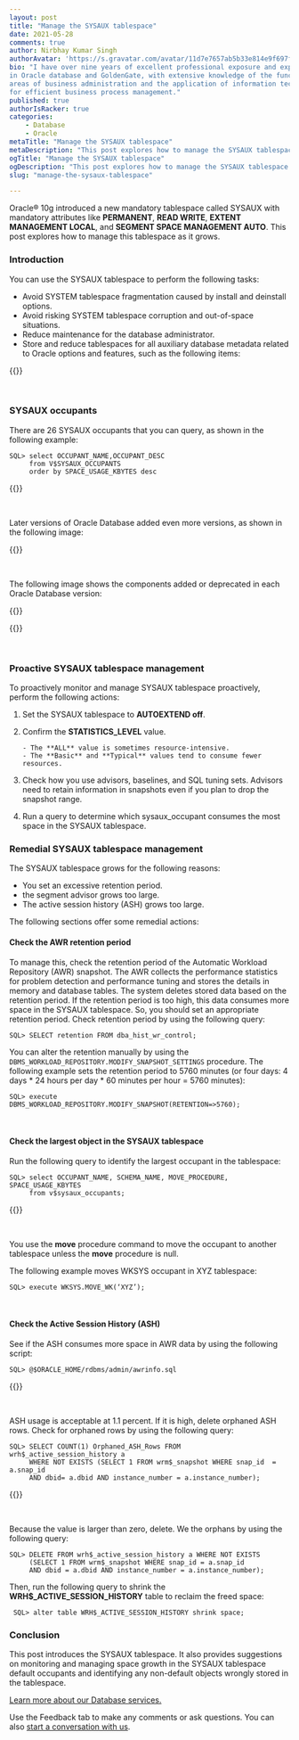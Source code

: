 ```yaml
---
layout: post
title: "Manage the SYSAUX tablespace"
date: 2021-05-28
comments: true
author: Nirbhay Kumar Singh
authorAvatar: 'https://s.gravatar.com/avatar/11d7e7657ab5b33e814e9f697fec368c'
bio: "I have over nine years of excellent professional exposure and experience
in Oracle database and GoldenGate, with extensive knowledge of the functional
areas of business administration and the application of information technology
for efficient business process management."
published: true
authorIsRacker: true
categories:
    - Database
    - Oracle
metaTitle: "Manage the SYSAUX tablespace"
metaDescription: "This post explores how to manage the SYSAUX tablespace as it grows."
ogTitle: "Manage the SYSAUX tablespace"
ogDescription: "This post explores how to manage the SYSAUX tablespace as it grows."
slug: "manage-the-sysaux-tablespace"

---
```


Oracle&reg; 10g introduced a new mandatory tablespace called SYSAUX with
mandatory attributes like **PERMANENT**, **READ WRITE**,
**EXTENT MANAGEMENT LOCAL**, and **SEGMENT SPACE MANAGEMENT AUTO**. This post
explores how to manage this tablespace as it grows.

<!--more-->

### Introduction

You can use the SYSAUX tablespace to perform the following tasks:

- Avoid SYSTEM tablespace fragmentation caused by install and deinstall options.
- Avoid risking  SYSTEM tablespace corruption and out-of-space situations.
- Reduce maintenance for the database administrator.
- Store and reduce tablespaces for all auxiliary database metadata related to
  Oracle options and features, such as the following items:

{{<img src="Picture1.png" title="" alt="">}}

</br>

### SYSAUX occupants

There are 26 SYSAUX occupants that you can query, as shown in the following
example:

    SQL> select OCCUPANT_NAME,OCCUPANT_DESC
         from V$SYSAUX_OCCUPANTS
         order by SPACE_USAGE_KBYTES desc

{{<img src="Picture2.png" title="" alt="">}}

</br>

Later versions of Oracle Database added even more versions, as shown in the
following image:

{{<img src="Picture3.png" title="" alt="">}}

</br>

The following image shows the components added or deprecated in each Oracle
Database version:

{{<img src="Picture4a.png" title="" alt="">}}

{{<img src="Picture4b.png" title="" alt="">}}

</br>

### Proactive SYSAUX tablespace management

To proactively monitor and manage SYSAUX tablespace proactively, perform the
following actions:

1. Set the SYSAUX tablespace to **AUTOEXTEND off**.
2. Confirm the **STATISTICS_LEVEL** value.

       - The **ALL** value is sometimes resource-intensive.
       - The **Basic** and **Typical** values tend to consume fewer resources.

3. Check how you use advisors, baselines, and SQL tuning sets. Advisors need to
   retain information in snapshots even if you plan to drop the snapshot range.
4. Run a query to determine which sysaux_occupant consumes the most space in the
   SYSAUX tablespace.

### Remedial SYSAUX tablespace management

The SYSAUX tablespace grows for the following reasons:

- You set an excessive retention period.
- the segment advisor grows too large.
- The active session history (ASH) grows too large.

The following sections offer some remedial actions:

#### Check the AWR retention period

To manage this, check the retention period of the Automatic Workload Repository
(AWR) snapshot. The AWR collects the performance statistics for problem detection
and performance tuning and stores the details in memory and database tables. The
system deletes stored data based on the retention period. If the retention period
is too high, this data consumes more space in the SYSAUX tablespace. So, you
should set an appropriate retention period. Check retention period by using the
following query:

    SQL> SELECT retention FROM dba_hist_wr_control;

You can alter the retention manually by using the
`DBMS_WORKLOAD_REPOSITORY.MODIFY_SNAPSHOT_SETTINGS` procedure.  The following
example sets the retention period to 5760 minutes (or four days:
4 days \* 24 hours per day \* 60 minutes per hour = 5760 minutes):

    SQL> execute DBMS_WORKLOAD_REPOSITORY.MODIFY_SNAPSHOT(RETENTION=>5760);

</br>

#### Check the largest object in the SYSAUX tablespace

Run the following query to identify the largest occupant in the tablespace:

    SQL> select OCCUPANT_NAME, SCHEMA_NAME, MOVE_PROCEDURE, SPACE_USAGE_KBYTES
         from v$sysaux_occupants;

{{<img src="Picture5.png" title="" alt="">}}

</br>

You use the **move** procedure command to move the occupant to another tablespace
unless the **move** procedure is null.

The following example moves WKSYS occupant in XYZ tablespace:

    SQL> execute WKSYS.MOVE_WK(‘XYZ’);

</br>

#### Check the Active Session History (ASH)

See if the ASH consumes more space in AWR data by using the following script:

    SQL> @$ORACLE_HOME/rdbms/admin/awrinfo.sql

{{<img src="Picture6.png" title="" alt="">}}

</br>

ASH usage is acceptable at 1.1 percent. If it is high, delete orphaned ASH rows.
Check for orphaned rows by using the following query:

    SQL> SELECT COUNT(1) Orphaned_ASH_Rows FROM wrh$_active_session_history a
         WHERE NOT EXISTS (SELECT 1 FROM wrm$_snapshot WHERE snap_id  = a.snap_id
         AND dbid= a.dbid AND instance_number = a.instance_number);

{{<img src="Picture7.png" title="" alt="">}}

</br>

Because the value is larger than zero, delete. We the orphans by using the
following query:

    SQL> DELETE FROM wrh$_active_session_history a WHERE NOT EXISTS
         (SELECT 1 FROM wrm$_snapshot WHERE snap_id = a.snap_id
         AND dbid = a.dbid AND instance_number = a.instance_number);

Then, run the following query to shrink the **WRH$_ACTIVE_SESSION_HISTORY**
table to reclaim the freed space:

     SQL> alter table WRH$_ACTIVE_SESSION_HISTORY shrink space;

### Conclusion

This post introduces the SYSAUX tablespace. It also provides suggestions on
monitoring and managing space growth in the SYSAUX tablespace default occupants
and identifying any non-default objects wrongly stored in the tablespace.

<a class="cta red" id="cta" href="https://www.rackspace.com/data/databases">Learn more about our Database services.</a>

Use the Feedback tab to make any comments or ask questions. You can also [start a conversation with us](https://www.rackspace.com/contact).
